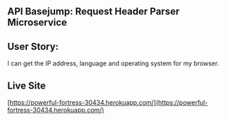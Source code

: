 ## API Basejump: Request Header Parser Microservice


## User Story:

 I can get the IP address, language and operating system for my browser.

## Live Site
[https://powerful-fortress-30434.herokuapp.com/](https://powerful-fortress-30434.herokuapp.com/)